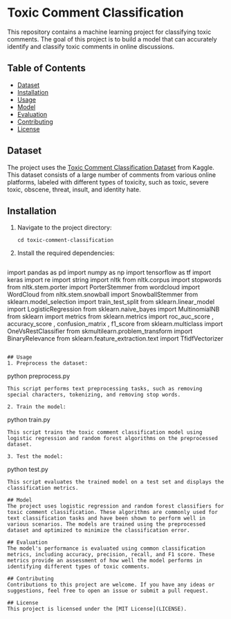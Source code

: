 # Toxic Comment Classification

This repository contains a machine learning project for classifying toxic comments. The goal of this project is to build a model that can accurately identify and classify toxic comments in online discussions. 

## Table of Contents
- [Dataset](#dataset)
- [Installation](#installation)
- [Usage](#usage)
- [Model](#model)
- [Evaluation](#evaluation)
- [Contributing](#contributing)
- [License](#license)

## Dataset
The project uses the [Toxic Comment Classification Dataset](https://www.kaggle.com/c/jigsaw-toxic-comment-classification-challenge) from Kaggle. This dataset consists of a large number of comments from various online platforms, labeled with different types of toxicity, such as toxic, severe toxic, obscene, threat, insult, and identity hate.

## Installation

1. Navigate to the project directory:
   ```
   cd toxic-comment-classification
   ```
2. Install the required dependencies:
   ```
import pandas as pd 
import numpy as np 
import tensorflow as tf
import keras
import re
import string
import nltk
from nltk.corpus import stopwords
from nltk.stem.porter import PorterStemmer
from wordcloud import WordCloud
from nltk.stem.snowball import SnowballStemmer
from sklearn.model_selection import train_test_split
from sklearn.linear_model import LogisticRegression
from sklearn.naive_bayes import MultinomialNB
from sklearn import metrics
from sklearn.metrics import roc_auc_score , accuracy_score , confusion_matrix , f1_score
from sklearn.multiclass import OneVsRestClassifier
from skmultilearn.problem_transform import BinaryRelevance
from sklearn.feature_extraction.text import TfidfVectorizer
   ```

## Usage
1. Preprocess the dataset:
   ```
   python preprocess.py
   ```
   This script performs text preprocessing tasks, such as removing special characters, tokenizing, and removing stop words.

2. Train the model:
   ```
   python train.py
   ```
   This script trains the toxic comment classification model using logistic regression and random forest algorithms on the preprocessed dataset.

3. Test the model:
   ```
   python test.py
   ```
   This script evaluates the trained model on a test set and displays the classification metrics.

## Model
The project uses logistic regression and random forest classifiers for toxic comment classification. These algorithms are commonly used for text classification tasks and have been shown to perform well in various scenarios. The models are trained using the preprocessed dataset and optimized to minimize the classification error.

## Evaluation
The model's performance is evaluated using common classification metrics, including accuracy, precision, recall, and F1 score. These metrics provide an assessment of how well the model performs in identifying different types of toxic comments.

## Contributing
Contributions to this project are welcome. If you have any ideas or suggestions, feel free to open an issue or submit a pull request.

## License
This project is licensed under the [MIT License](LICENSE).
